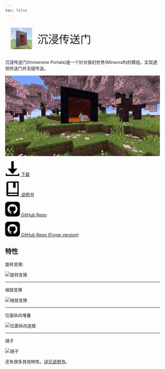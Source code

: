 ```yaml
---
toc: false
---
```


<div style="font-size:2.5em;display:flex;align-items:center"><img src="/images/immptl.png" style="width:2em;height:2em;margin:0.5em">沉浸传送门</div>

沉浸传送门(Immersive Portals)是一个针对我的世界(Minecraft)的模组，实现透视传送门并无缝传送。

![](./immptl_image_1.20.png)



[![](/images/download.svg) 下载](./Download.html)

[![](/images/wiki.svg) 说明书](./wiki/)

[![](/images/github.svg) GitHub Repo](https://github.com/iPortalTeam/ImmersivePortalsMod)

[![](/images/github.svg) GitHub Repo (Forge version)](https://github.com/qouteall/ImmersivePortalsMod)



## 特性

旋转变换:

![旋转变换](https://s2.loli.net/2022/04/06/oLOAb38Qe1CNXiS.png)

---

缩放变换

![缩放变换](https://i.loli.net/2021/05/12/EHldX9er2OqGULj.png)

---

位面纵向堆叠

![位面纵向连接](https://i.loli.net/2021/05/12/59hx6vYgPqtVUuM.png)

---

镜子

![镜子](https://i.loli.net/2021/05/12/fHrWgLM1wEpv2dQ.png)

还有很多其他特性。[详见说明书](./wiki/)。

